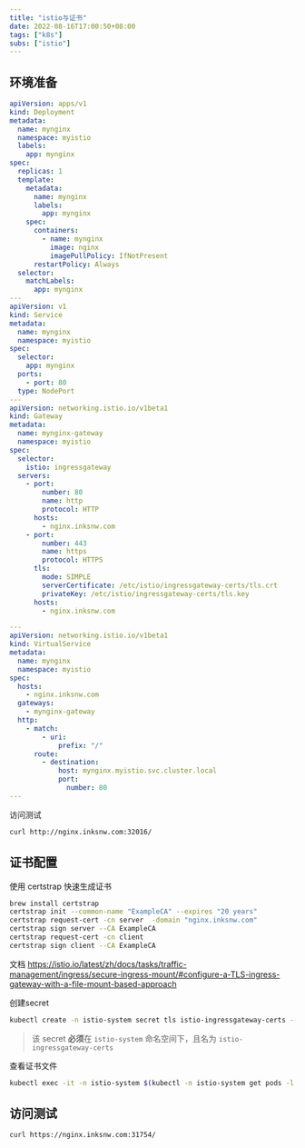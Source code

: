 ```yaml
---
title: "istio与证书"
date: 2022-08-16T17:00:50+08:00
tags: ["k8s"]
subs: ["istio"]
---
```


## 环境准备

```yaml
apiVersion: apps/v1
kind: Deployment
metadata:
  name: mynginx
  namespace: myistio
  labels:
    app: mynginx
spec:
  replicas: 1
  template:
    metadata:
      name: mynginx
      labels:
        app: mynginx
    spec:
      containers:
        - name: mynginx
          image: nginx
          imagePullPolicy: IfNotPresent
      restartPolicy: Always
  selector:
    matchLabels:
      app: mynginx
---
apiVersion: v1
kind: Service
metadata:
  name: mynginx
  namespace: myistio
spec:
  selector:
    app: mynginx
  ports:
    - port: 80
  type: NodePort
---
apiVersion: networking.istio.io/v1beta1
kind: Gateway
metadata:
  name: mynginx-gateway
  namespace: myistio
spec:
  selector:
    istio: ingressgateway
  servers:
    - port:
        number: 80
        name: http
        protocol: HTTP
      hosts:
        - nginx.inksnw.com
    - port:
        number: 443
        name: https
        protocol: HTTPS
      tls:
        mode: SIMPLE
        serverCertificate: /etc/istio/ingressgateway-certs/tls.crt
        privateKey: /etc/istio/ingressgateway-certs/tls.key
      hosts:
        - nginx.inksnw.com

---
apiVersion: networking.istio.io/v1beta1
kind: VirtualService
metadata:
  name: mynginx
  namespace: myistio
spec:
  hosts:
    - nginx.inksnw.com
  gateways:
    - mynginx-gateway
  http:
    - match:
        - uri:
            prefix: "/"
      route:
        - destination:
            host: mynginx.myistio.svc.cluster.local
            port:
              number: 80
---
```

访问测试

```bash
curl http://nginx.inksnw.com:32016/
```

## 证书配置

使用 certstrap 快速生成证书

```bash
brew install certstrap
certstrap init --common-name "ExampleCA" --expires "20 years"
certstrap request-cert -cn server  -domain "nginx.inksnw.com"
certstrap sign server --CA ExampleCA
certstrap request-cert -cn client
certstrap sign client --CA ExampleCA
```

文档 https://istio.io/latest/zh/docs/tasks/traffic-management/ingress/secure-ingress-mount/#configure-a-TLS-ingress-gateway-with-a-file-mount-based-approach

创建secret

```bash
kubectl create -n istio-system secret tls istio-ingressgateway-certs --key server.key --cert server.crt
```

>该 secret **必须**在 `istio-system` 命名空间下，且名为 `istio-ingressgateway-certs`

查看证书文件

```bash
kubectl exec -it -n istio-system $(kubectl -n istio-system get pods -l istio=ingressgateway -o jsonpath='{.items[0].metadata.name}') -- ls -al /etc/istio/ingressgateway-certs
```

## 访问测试

```bash
curl https://nginx.inksnw.com:31754/
```
